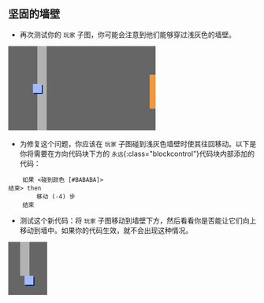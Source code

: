 ## 坚固的墙壁

+ 再次测试你的 `玩家` 子图，你可能会注意到他们能够穿过浅灰色的墙壁。

![screenshot](images/world-walls.png)

+ 为修复这个问题，你应该在 `玩家` 子图碰到浅灰色墙壁时使其往回移动。以下是你将需要在方向代码块下方的 `永远`{:class="blockcontrol"}代码块内部添加的代码：

```blocks
	如果 <碰到颜色 [#BABABA]>
结束> then
		移动 (-4) 步
	结束
```

+ 测试这个新代码：将 `玩家` 子图移动到墙壁下方，然后看看你是否能让它们向上移动到墙中。如果你的代码生效，就不会出现这种情况。

![screenshot](images/world-walls-test.png)
